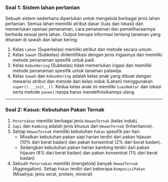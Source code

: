 ### Soal 1: Sistem lahan pertanian

Sebuah sistem sederhana diperlukan untuk mengelola berbagai jenis lahan pertanian.
Semua lahan memiliki atribut dasar (luas dan lokasi) dan memerlukan operasi penanaman, 
cara penanaman dan pemeliharaannya berbeda sesuai jenis lahan.
Output berupa informasi tentang tanaman yang ditanam di sawah dan lahan kering.

1. Kelas `Lahan` (Superkelas) memiliki atribut dan metode secara umum.
2. Kelas `Sawah` (Subkelas) diidentifikasi dengan jenis irigasinya dan memiliki metode penanaman spesifik untuk padi.
3. Kelas `KebunKering` (Subkelas) tidak memerlukan irigasi dan memiliki metode penanaman spesifik untuk tanaman palawija.
4. Kelas `Sawah` dan `KebunKering` adalah kelas anak yang dibuat dengan mewarisi atribut dan metode dari kelas induk (Lahan) menggunakan `super().__init__()`. 
   Kedua kelas anak ini memiliki `luasHektar` dan lokasi serta metode `panen()`tanpa harus mendefinisikannya ulang.

---

### Soal 2: Kasus: Kebutuhan Pakan Ternak

1. `Peternakan` memiliki berbagai jenis `HewanTernak` (kelas induk).
2. `Sapi` dan `Kambing` adalah jenis khusus dari `HewanTernak` (Inheritance).
3. Setiap `HewanTernak` memiliki kebutuhan `Pakan` spesifik per hari. 
    - Misalkan kebutuhan pakan sapi harian terdiri dari pakan hijauan (10% dari berat badan) dan pakan konsentrat (2% dari berat badan). 
    - Sedangkan kebutuhan pakan harian kambing terdiri dari pakan hijauan (8% dari berat badan) dan pakan konsentrat (1% dari berat badan)
4. Sebuah `Peternakan` memiliki (mengelola) banyak `HewanTernak` (Aggregation). 
   Setiap `Pakan` terdiri dari beberapa `KomposisiPakan` (Misalnya: jenis serat, protein, mineral)
